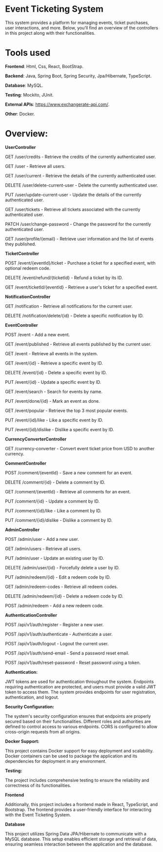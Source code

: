 # **Event Ticketing System**

This system provides a platform for managing events, ticket purchases, user interactions, and more. 
Below, you'll find an overview of the controllers in this project along with their functionalities.

# **Tools used**

**Frontend**: Html, Css, React, BootStrap.

**Backend**: Java, Spring Boot, Spring Security, Jpa/Hibernate, TypeScript.

**Database**: MySQL.

**Testing**: Mockito, JUnit.

**External APIs**: https://www.exchangerate-api.com/.

**Other**: Docker.

# **Overview:**

**UserController**

GET /user/credits - Retrieve the credits of the currently authenticated user.

GET /user - Retrieve all users.

GET /user/current - Retrieve the details of the currently authenticated user.

DELETE /user/delete-current-user - Delete the currently authenticated user.

PUT /user/update-current-user - Update the details of the currently authenticated user.

GET /user/tickets - Retrieve all tickets associated with the currently authenticated user.

PATCH /user/change-password - Change the password for the currently authenticated user.

GET /user/profile/{email} - Retrieve user information and the list of events they published.

**TicketController**

POST /event/{eventId}/ticket - Purchase a ticket for a specified event, with optional redeem code.

DELETE /event/refund/{ticketId} - Refund a ticket by its ID.

GET /event/ticketId/{eventId} - Retrieve a user's ticket for a specified event.

**NotificationController**

GET /notification - Retrieve all notifications for the current user.

DELETE /notification/delete/{id} - Delete a specific notification by ID.

**EventController**

POST /event - Add a new event.

GET /event/published - Retrieve all events published by the current user.

GET /event - Retrieve all events in the system.

GET /event/{id} - Retrieve a specific event by ID.

DELETE /event/{id} - Delete a specific event by ID.

PUT /event/{id} - Update a specific event by ID.

GET /event/search - Search for events by name.

PUT /event/done/{id} - Mark an event as done.

GET /event/popular - Retrieve the top 3 most popular events.

PUT /event/{id}/like - Like a specific event by ID.

PUT /event/{id}/dislike - Dislike a specific event by ID.

**CurrencyConverterController**

GET /currency-converter - Convert event ticket price from USD to another currency.

**CommentController**

POST /comment/{eventId} - Save a new comment for an event.

DELETE /comment/{id} - Delete a comment by ID.

GET /comment/{eventId} - Retrieve all comments for an event.

PUT /comment/{id} - Update a comment by ID.

PUT /comment/{id}/like - Like a comment by ID.

PUT /comment/{id}/dislike - Dislike a comment by ID.

**AdminController**

POST /admin/user - Add a new user.

GET /admin/users - Retrieve all users.

PUT /admin/user - Update an existing user by ID.

DELETE /admin/user/{id} - Forcefully delete a user by ID.

PUT /admin/redeem/{id} - Edit a redeem code by ID.

GET /admin/redeem-codes - Retrieve all redeem codes.

DELETE /admin/redeem/{id} - Delete a redeem code by ID.

POST /admin/redeem - Add a new redeem code.

**AuthenticationController**

POST /api/v1/auth/register - Register a new user.

POST /api/v1/auth/authenticate - Authenticate a user.

POST /api/v1/auth/logout - Logout the current user.

POST /api/v1/auth/send-email - Send a password reset email.

POST /api/v1/auth/reset-password - Reset password using a token.

**Authentication:**

JWT tokens are used for authentication throughout the system.
Endpoints requiring authentication are protected, and users must provide a valid JWT token to access them.
The system provides endpoints for user registration, authentication, and logout.

**Security Configuration:**

The system's security configuration ensures that endpoints are properly secured based on their functionalities.
Different roles and authorities are defined to control access to various endpoints.
CORS is configured to allow cross-origin requests from all origins.

**Docker Support:**

This project contains Docker support for easy deployment and scalability.
Docker containers can be used to package the application and its dependencies for deployment in any environment.

**Testing:**

The project includes comprehensive testing to ensure the reliability and correctness of its functionalities.

**Frontend**

Additionally, this project includes a frontend made in React, TypeScript, and Bootstrap. 
The frontend provides a user-friendly interface for interacting with the Event Ticketing System.

**Database**

This project utilizes Spring Data JPA/Hibernate to communicate with a MySQL database. 
This setup enables efficient storage and retrieval of data, ensuring seamless interaction between the application and the database.
